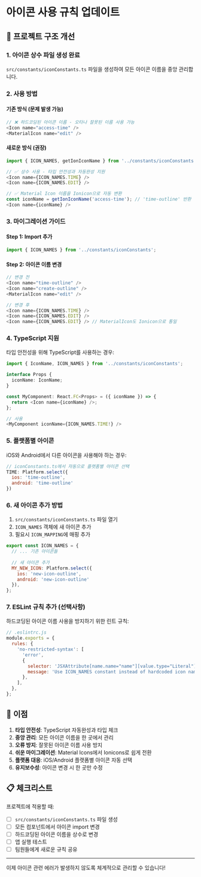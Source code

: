 # 아이콘 사용 규칙 업데이트

## 🔧 프로젝트 구조 개선

### 1. 아이콘 상수 파일 생성 완료
`src/constants/iconConstants.ts` 파일을 생성하여 모든 아이콘 이름을 중앙 관리합니다.

### 2. 사용 방법

#### 기존 방식 (문제 발생 가능)
```javascript
// ❌ 하드코딩된 아이콘 이름 - 오타나 잘못된 이름 사용 가능
<Icon name="access-time" />
<MaterialIcon name="edit" />
```

#### 새로운 방식 (권장)
```javascript
import { ICON_NAMES, getIonIconName } from '../constants/iconConstants';

// ✅ 상수 사용 - 타입 안전성과 자동완성 지원
<Icon name={ICON_NAMES.TIME} />
<Icon name={ICON_NAMES.EDIT} />

// ✅ Material Icon 이름을 Ionicon으로 자동 변환
const iconName = getIonIconName('access-time'); // 'time-outline' 반환
<Icon name={iconName} />
```

### 3. 마이그레이션 가이드

#### Step 1: Import 추가
```javascript
import { ICON_NAMES } from '../constants/iconConstants';
```

#### Step 2: 아이콘 이름 변경
```javascript
// 변경 전
<Icon name="time-outline" />
<Icon name="create-outline" />
<MaterialIcon name="edit" />

// 변경 후
<Icon name={ICON_NAMES.TIME} />
<Icon name={ICON_NAMES.EDIT} />
<Icon name={ICON_NAMES.EDIT} /> // MaterialIcon도 Ionicon으로 통일
```

### 4. TypeScript 지원
타입 안전성을 위해 TypeScript를 사용하는 경우:

```typescript
import { IconName, ICON_NAMES } from '../constants/iconConstants';

interface Props {
  iconName: IconName;
}

const MyComponent: React.FC<Props> = ({ iconName }) => {
  return <Icon name={iconName} />;
};

// 사용
<MyComponent iconName={ICON_NAMES.TIME!} />
```

### 5. 플랫폼별 아이콘
iOS와 Android에서 다른 아이콘을 사용해야 하는 경우:

```javascript
// iconConstants.ts에서 자동으로 플랫폼별 아이콘 선택
TIME: Platform.select({ 
  ios: 'time-outline', 
  android: 'time-outline' 
})
```

### 6. 새 아이콘 추가 방법
1. `src/constants/iconConstants.ts` 파일 열기
2. `ICON_NAMES` 객체에 새 아이콘 추가
3. 필요시 `ICON_MAPPING`에 매핑 추가

```javascript
export const ICON_NAMES = {
  // ... 기존 아이콘들
  
  // 새 아이콘 추가
  MY_NEW_ICON: Platform.select({ 
    ios: 'new-icon-outline', 
    android: 'new-icon-outline' 
  }),
};
```

### 7. ESLint 규칙 추가 (선택사항)
하드코딩된 아이콘 이름 사용을 방지하기 위한 린트 규칙:

```javascript
// .eslintrc.js
module.exports = {
  rules: {
    'no-restricted-syntax': [
      'error',
      {
        selector: 'JSXAttribute[name.name="name"][value.type="Literal"]',
        message: 'Use ICON_NAMES constant instead of hardcoded icon names',
      },
    ],
  },
};
```

## 🎯 이점

1. **타입 안전성**: TypeScript 자동완성과 타입 체크
2. **중앙 관리**: 모든 아이콘 이름을 한 곳에서 관리
3. **오류 방지**: 잘못된 아이콘 이름 사용 방지
4. **쉬운 마이그레이션**: Material Icons에서 Ionicons로 쉽게 전환
5. **플랫폼 대응**: iOS/Android 플랫폼별 아이콘 자동 선택
6. **유지보수성**: 아이콘 변경 시 한 곳만 수정

## 📋 체크리스트

프로젝트에 적용할 때:
- [ ] `src/constants/iconConstants.ts` 파일 생성
- [ ] 모든 컴포넌트에서 아이콘 import 변경
- [ ] 하드코딩된 아이콘 이름을 상수로 변경
- [ ] 앱 실행 테스트
- [ ] 팀원들에게 새로운 규칙 공유

---

이제 아이콘 관련 에러가 발생하지 않도록 체계적으로 관리할 수 있습니다!
